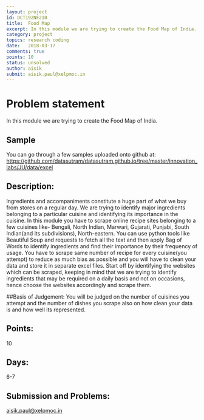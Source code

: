 ```yaml
---
layout: project
id: DCT192NF210
title:  Food Map
excerpt: In this module we are trying to create the Food Map of India.
category: project
topics: research coding
date:   2018-03-17
comments: true
points: 10
status: unsolved
author: aisik
submit: aisik.paul@xelpmoc.in
---
```

# Problem statement
In this module we are trying to create the Food Map of India.


## Sample
You can go through a few samples uploaded onto github at:
https://github.com/datasutram/datasutram.github.io/tree/master/innovation_labs/JU/data/excel


## Description:
Ingredients and accompaniments constitute a huge part of what we buy from stores on a regular day.  We are trying to identify major ingredients belonging to a particular cuisine and identifying its importance in the cuisine.  In this module you have to scrape online recipe sites belonging to a few cuisines like- Bengali, North Indian, Marwari, Gujarati, Punjabi, South Indian(and its subdivisions), North-eastern.  You can use python tools like Beautiful Soup and requests to fetch all the text and then apply Bag of Words to identify ingredients and find their importance by their frequency of usage. You have to scrape same number of recipe for every cuisine(you attempt) to reduce as much bias as possible and you will have to clean your data and store it in separate excel files.
Start off by identifying the websites which can be scraped, keeping in mind that we are trying to identify ingredients that may be required on a daily basis and not on occasions, hence choose the websites accordingly and scrape them.


##Basis of Judgement:
You will be judged on the number of cuisines you attempt and the number of dishes you scrape also on how clean your data is and how well its represented.
## Points:
10

## Days:
6-7

## Submission and Problems:
aisik.paul@xelpmoc.in

